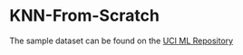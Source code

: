 # KNN-From-Scratch

The sample dataset can be found on the <a href="https://archive.ics.uci.edu/ml/datasets/Breast+Cancer+Wisconsin+%28Original%29">UCI ML Repository</a>
